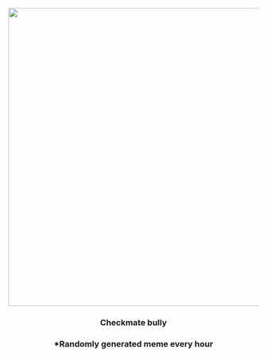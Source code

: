 <p align="center">
        <img src="https://i.redd.it/torsi7tcwwk81.gif" width="600" height="600">
        </p>
        <h3 align="center">Checkmate bully</h3>
        <h3 align="center">*Randomly generated meme every hour</h3>
    